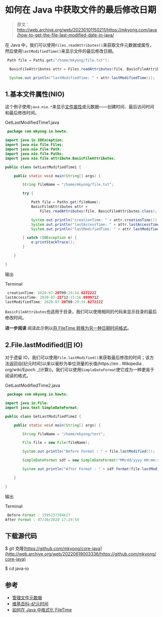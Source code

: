 # 如何在 Java 中获取文件的最后修改日期

> 原文：<http://web.archive.org/web/20230101150211/https://mkyong.com/java/how-to-get-the-file-last-modified-date-in-java/>

在 Java 中，我们可以使用`Files.readAttributes()`来获取文件元数据或属性，然后使用`lastModifiedTime()`来显示文件的最后修改日期。

```java
 Path file = Paths.get("/home/mkyong/file.txt");

  BasicFileAttributes attr = Files.readAttributes(file, BasicFileAttributes.class);

  System.out.println("lastModifiedTime: " + attr.lastModifiedTime()); 
```

## 1.基本文件属性(NIO)

这个例子使用`java.nio.*`来显示[文件属性](http://web.archive.org/web/20220619003336/https://docs.oracle.com/javase/tutorial/essential/io/fileAttr.html)或元数据——创建时间、最后访问时间和最后修改时间。

GetLastModifiedTime1.java

```java
 package com.mkyong.io.howto;

import java.io.IOException;
import java.nio.file.Files;
import java.nio.file.Path;
import java.nio.file.Paths;
import java.nio.file.attribute.BasicFileAttributes;

public class GetLastModifiedTime1 {

    public static void main(String[] args) {

        String fileName = "/home/mkyong/file.txt";

        try {

            Path file = Paths.get(fileName);
            BasicFileAttributes attr =
                Files.readAttributes(file, BasicFileAttributes.class);

            System.out.println("creationTime: " + attr.creationTime());
            System.out.println("lastAccessTime: " + attr.lastAccessTime());
            System.out.println("lastModifiedTime: " + attr.lastModifiedTime());

        } catch (IOException e) {
            e.printStackTrace();
        }

    }

} 
```

输出

Terminal

```java
 creationTime: 2020-07-20T09:29:54.627222Z
lastAccessTime: 2020-07-21T12:15:56.699971Z
lastModifiedTime: 2020-07-20T09:29:54.627222Z 
```

`BasicFileAttributes`也适用于目录，我们可以使用相同的代码来显示目录的最后修改时间。

**进一步阅读**
阅读此示例以[将 FileTime 转换为另一种日期时间格式](/web/20220619003336/https://mkyong.com/java/how-to-format-filetime-in-java/)。

## 2.File.lastModified(旧 IO)

对于遗留 IO，我们可以使用`File.lastModified()`来获取最后修改的时间；该方法返回自[纪元时间]以来以毫秒为单位测量的长值(https://en . Wikipedia . org/wiki/Epoch _(计算))。我们可以使用`SimpleDateFormat`使它成为一种更易于阅读的格式。

GetLastModifiedTime2.java

```java
 package com.mkyong.io.howto;

import java.io.File;
import java.text.SimpleDateFormat;

public class GetLastModifiedTime2 {

    public static void main(String[] args) {

        String fileName = "/home/mkyong/test";

        File file = new File(fileName);

        System.out.println("Before Format : " + file.lastModified());

        SimpleDateFormat sdf = new SimpleDateFormat("MM/dd/yyyy HH:mm:ss");

        System.out.println("After Format : " + sdf.format(file.lastModified()));

    }

} 
```

输出

Terminal

```java
 Before Format : 1595237394627
After Format : 07/20/2020 17:29:54 
```

## 下载源代码

$ git 克隆[https://github.com/mkyong/core-java](http://web.archive.org/web/20220619003336/https://github.com/mkyong/core-java)

$ cd java-io

## 参考

*   [管理文件元数据](http://web.archive.org/web/20220619003336/https://docs.oracle.com/javase/tutorial/essential/io/fileAttr.html)
*   [维基百科–纪元时间](http://web.archive.org/web/20220619003336/https://en.wikipedia.org/wiki/Epoch_(computing))
*   [如何在 Java 中格式化 FileTime](/web/20220619003336/https://mkyong.com/java/how-to-format-filetime-in-java/)

<input type="hidden" id="mkyong-current-postId" value="2844">